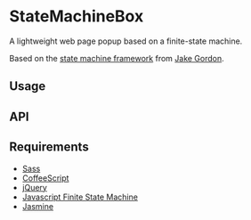 # StateMachineBox

A lightweight web page popup based on a finite-state machine.

Based on the
[state machine framework](https://github.com/jakesgordon/javascript-state-machine)
from 
[Jake Gordon](https://github.com/jakesgordon).

## Usage

## API

## Requirements

* [Sass](http://sass-lang.com/)
* [CoffeeScript](http://coffeescript.org/)
* [jQuery](http://jquery.com/)
* [Javascript Finite State Machine](http://github.com/jakesgordon/javascript-state-machine)
* [Jasmine](http://jasmine.github.io/)